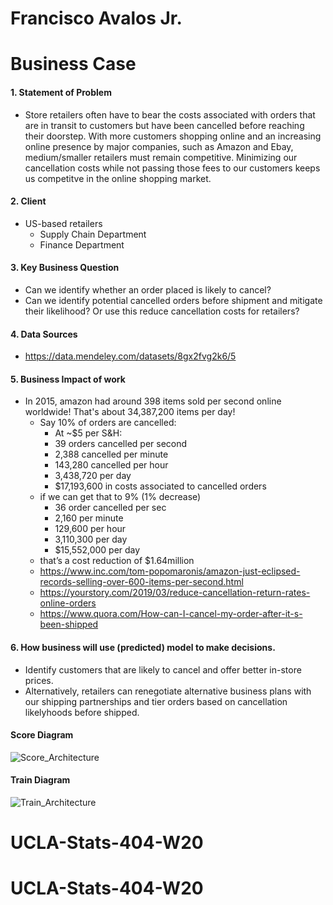# Francisco Avalos Jr.

# Business Case

#### 1. Statement of Problem
* Store retailers often have to bear the costs associated with orders that are in transit to customers but have been cancelled before reaching their doorstep. With more customers shopping online and an increasing online presence by major companies, such as Amazon and Ebay, medium/smaller retailers must remain competitive. Minimizing our cancellation costs while not passing those fees to our customers keeps us competitve in the online shopping market. 

#### 2. Client
* US-based retailers
    * Supply Chain Department
    * Finance Department

#### 3. Key Business Question
* Can we identify whether an order placed is likely to cancel? 
* Can we identify potential cancelled orders before shipment and mitigate their likelihood? Or use this reduce cancellation costs for retailers?

#### 4. Data Sources
* https://data.mendeley.com/datasets/8gx2fvg2k6/5

#### 5. Business Impact of work
* In 2015, amazon had around 398 items sold per second online worldwide! That's about 34,387,200 items per day!
    * Say 10% of orders are cancelled:
        * At ~$5 per S&H:
        * 39 orders cancelled per second
        * 2,388 cancelled per minute
        * 143,280 cancelled per hour 
        * 3,438,720 per day
        * $17,193,600 in costs associated to cancelled orders
    * if we can get that to 9% (1% decrease)
        * 36 order cancelled per sec
        * 2,160 per minute
        * 129,600 per hour
        * 3,110,300 per day
        * $15,552,000 per day
    * that’s a cost reduction of $1.64million
    * https://www.inc.com/tom-popomaronis/amazon-just-eclipsed-records-selling-over-600-items-per-second.html
    * https://yourstory.com/2019/03/reduce-cancellation-return-rates-online-orders
    * https://www.quora.com/How-can-I-cancel-my-order-after-it-s-been-shipped

#### 6. How business will use (predicted) model to make decisions.
   * Identify customers that are likely to cancel and offer better in-store prices. 
   * Alternatively, retailers can renegotiate alternative business plans with our shipping partnerships and tier orders based on cancellation likelyhoods before shipped.
   

#### Score Diagram
![Score_Architecture](Score_Architecture.jpg)


#### Train Diagram
![Train_Architecture](Train_Architecture.jpg)





# UCLA-Stats-404-W20
# UCLA-Stats-404-W20
